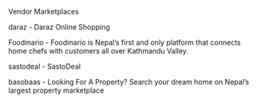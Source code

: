 Vendor Marketplaces

daraz - Daraz Online Shopping

Foodmario - Foodmario is Nepal’s first and only platform that connects home chefs with customers all over Kathmandu Valley.

sastodeal - SastoDeal

basobaas - Looking For A Property? Search your dream home on Nepal’s largest property marketplace


